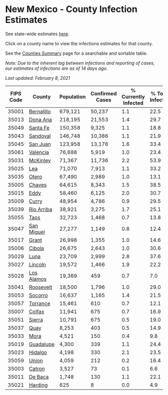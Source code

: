 # New Mexico - County Infection Estimates

See state-wide estimates [here](/infections/us-nm).

Click on a county name to view the infections estimates for that county.

See the [Counties Summary](/infections/summary-counties) page for a searchable and sortable table.

*Note: Due to the inherent lag between infections and reporting of cases, our estimates of infections are as of 14 days ago.*

*Last updated: February 8, 2021*

|   FIPS Code |                   County |   Population |   Confirmed Cases |   % Currently Infected |   % Total Infected |
|-------------|--------------------------|--------------|-------------------|------------------------|--------------------|
|       35001 | [Bernalillo](bernalillo) |      679,121 |            50,237 |                    1.1 |               22.5 |
|       35013 |     [Dona Ana](dona-ana) |      218,195 |            21,553 |                    1.4 |               29.7 |
|       35049 |     [Santa Fe](santa-fe) |      150,358 |             9,325 |                    1.1 |               18.8 |
|       35043 |     [Sandoval](sandoval) |      146,748 |            10,386 |                    1.1 |               21.9 |
|       35045 |     [San Juan](san-juan) |      123,958 |            13,176 |                    1.6 |               33.4 |
|       35061 |     [Valencia](valencia) |       76,688 |             5,919 |                    1.0 |               23.4 |
|       35031 |     [McKinley](mckinley) |       71,367 |            11,736 |                    2.2 |               53.9 |
|       35025 |               [Lea](lea) |       71,070 |             7,913 |                    1.1 |               33.2 |
|       35035 |           [Otero](otero) |       67,490 |             2,989 |                    1.0 |               13.1 |
|       35005 |         [Chaves](chaves) |       64,615 |             8,343 |                    1.5 |               38.5 |
|       35015 |             [Eddy](eddy) |       58,460 |             6,125 |                    2.0 |               30.7 |
|       35009 |           [Curry](curry) |       48,954 |             4,786 |                    0.9 |               29.5 |
|       35039 | [Rio Arriba](rio-arriba) |       38,921 |             3,275 |                    1.7 |               25.1 |
|       35055 |             [Taos](taos) |       32,723 |             1,468 |                    0.7 |               13.8 |
|       35047 | [San Miguel](san-miguel) |       27,277 |             1,149 |                    0.8 |               12.4 |
|       35017 |           [Grant](grant) |       26,998 |             1,355 |                    1.0 |               14.6 |
|       35006 |         [Cibola](cibola) |       26,675 |             2,643 |                    1.0 |               30.6 |
|       35029 |             [Luna](luna) |       23,709 |             2,999 |                    2.8 |               37.6 |
|       35027 |       [Lincoln](lincoln) |       19,572 |             1,466 |                    1.9 |               22.2 |
|       35028 | [Los Alamos](los-alamos) |       19,369 |               459 |                    0.7 |                7.0 |
|       35041 |   [Roosevelt](roosevelt) |       18,500 |             1,796 |                    1.0 |               29.0 |
|       35053 |       [Socorro](socorro) |       16,637 |             1,165 |                    1.4 |               21.5 |
|       35057 |     [Torrance](torrance) |       15,461 |               610 |                    0.7 |               12.1 |
|       35007 |         [Colfax](colfax) |       11,941 |               675 |                    0.7 |               16.9 |
|       35051 |         [Sierra](sierra) |       10,791 |               675 |                    0.5 |               19.0 |
|       35037 |             [Quay](quay) |        8,253 |               403 |                    0.5 |               14.9 |
|       35033 |             [Mora](mora) |        4,521 |               150 |                    0.4 |                9.8 |
|       35019 |   [Guadalupe](guadalupe) |        4,300 |               339 |                    1.1 |               24.4 |
|       35023 |       [Hidalgo](hidalgo) |        4,198 |               330 |                    2.1 |               23.5 |
|       35059 |           [Union](union) |        4,059 |               212 |                    0.2 |               16.4 |
|       35003 |         [Catron](catron) |        3,527 |                73 |                    0.1 |                6.6 |
|       35011 |       [De Baca](de-baca) |        1,748 |               130 |                    1.1 |               22.1 |
|       35021 |       [Harding](harding) |          625 |                 8 |                    0.0 |                4.9 |